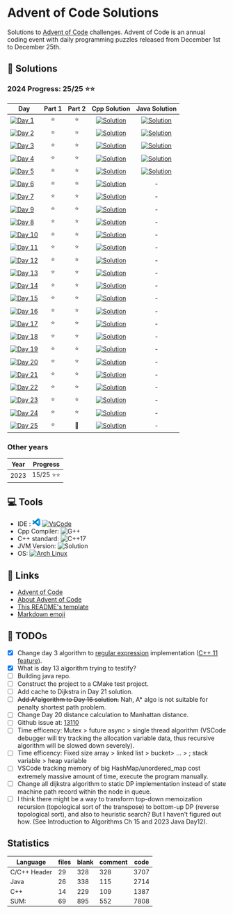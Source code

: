 # Advent of Code Solutions

Solutions to [Advent of Code](https://adventofcode.com/) challenges. Advent of Code is an annual coding event with daily programming puzzles released from December 1st to December 25th.

## 🚀 Solutions

### 2024 Progress: 25/25 ⭐⭐

 Day                                                                                                                                  | Part 1 | Part 2 | Cpp Solution                                                                                                | Java Solution
--------------------------------------------------------------------------------------------------------------------------------------|:------:|:------:|:-----------------------------------------------------------------------------------------------------------:|:----------:
[![Day 1](https://img.shields.io/badge/Day%201-Historian%20Hysteria-blue?logo=Archlinux)](https://adventofcode.com/2024/day/1)        |   ⭐   |   ⭐   | [![Solution](https://img.shields.io/badge/C%2B%2B-purple?logo=C%2B%2B)](2024/Day01/PairAndAdd.h)          | [![Solution](https://img.shields.io/badge/JAVA-white?logo=OpenJDK&logoColor=yellow)](2024Java/Day01/PairAndAdd.java)
[![Day 2](https://img.shields.io/badge/Day%202-Red--Nosed%20Reports-blue?logo=Archlinux)](https://adventofcode.com/2024/day/2)        |   ⭐   |   ⭐   | [![Solution](https://img.shields.io/badge/C%2B%2B-purple?logo=C%2B%2B)](2024/Day02/CheckLevelInOrder.h)   | [![Solution](https://img.shields.io/badge/JAVA-white?logo=OpenJDK&logoColor=yellow)](2024Java/Day02/CheckLevelInOrder.java)
[![Day 3](https://img.shields.io/badge/Day%203-Mull%20It%20Over-blue?logo=Archlinux)](https://adventofcode.com/2024/day/3)            |   ⭐   |   ⭐   | [![Solution](https://img.shields.io/badge/C%2B%2B-purple?logo=C%2B%2B)](2024/Day03/PreciseMul.h)          | [![Solution](https://img.shields.io/badge/JAVA-white?logo=OpenJDK&logoColor=yellow)](2024Java/Day03/PreciseMul.java)
[![Day 4](https://img.shields.io/badge/Day%204-Ceres%20Search-blue?logo=Archlinux)](https://adventofcode.com/2024/day/4)              |   ⭐   |   ⭐   | [![Solution](https://img.shields.io/badge/C%2B%2B-purple?logo=C%2B%2B)](2024/Day04/CeresSearch.h)         | [![Solution](https://img.shields.io/badge/JAVA-white?logo=OpenJDK&logoColor=yellow)](2024Java/Day04/CeresSearch.java)
[![Day 5](https://img.shields.io/badge/Day%205-Print%20Queue-blue?logo=Archlinux)](https://adventofcode.com/2024/day/5)               |   ⭐   |   ⭐   | [![Solution](https://img.shields.io/badge/C%2B%2B-purple?logo=C%2B%2B)](2024/Day05/OrderingUpdates.h)     | [![Solution](https://img.shields.io/badge/JAVA-white?logo=OpenJDK&logoColor=yellow)](2024Java/Day05/OrderingUpdates.java)
[![Day 6](https://img.shields.io/badge/Day%206-Guard%20Gallivant-blue?logo=Archlinux)](https://adventofcode.com/2024/day/6)           |   ⭐   |   ⭐   | [![Solution](https://img.shields.io/badge/C%2B%2B-purple?logo=C%2B%2B)](2024/Day06/PatrolRoute.h)         | -
[![Day 7](https://img.shields.io/badge/Day%207-Bridge%20Repair-blue?logo=Archlinux)](https://adventofcode.com/2024/day/7)             |   ⭐   |   ⭐   | [![Solution](https://img.shields.io/badge/C%2B%2B-purple?logo=C%2B%2B)](2024/Day07/Calibration.h)         | -
[![Day 9](https://img.shields.io/badge/Day%209-Disk%20Fragmenter-blue?logo=Archlinux)](https://adventofcode.com/2024/day/9)           |   ⭐   |   ⭐   | [![Solution](https://img.shields.io/badge/C%2B%2B-purple?logo=C%2B%2B)](2024/Day09/DiskCompact.h)         | -
[![Day 8](https://img.shields.io/badge/Day%208-Resonant%20Collinearity-blue?logo=Archlinux)](https://adventofcode.com/2024/day/8)     |   ⭐   |   ⭐   | [![Solution](https://img.shields.io/badge/C%2B%2B-purple?logo=C%2B%2B)](2024/Day08/AntinodeHarmonic.h)    | -
[![Day 10](https://img.shields.io/badge/Day%2010-Hoof%20It-blue?logo=Archlinux)](https://adventofcode.com/2024/day/10)                |   ⭐   |   ⭐   | [![Solution](https://img.shields.io/badge/C%2B%2B-purple?logo=C%2B%2B)](2024/Day10/TrailScore.h)          | -
[![Day 11](https://img.shields.io/badge/Day%2011-Plutonian%20Pebbles-blue?logo=Archlinux)](https://adventofcode.com/2024/day/11)      |   ⭐   |   ⭐   | [![Solution](https://img.shields.io/badge/C%2B%2B-purple?logo=C%2B%2B)](2024/Day11/TwinkleStones.h)       | -
[![Day 12](https://img.shields.io/badge/Day%2012-Garden%20Groups-blue?logo=Archlinux)](https://adventofcode.com/2024/day/12)          |   ⭐   |   ⭐   | [![Solution](https://img.shields.io/badge/C%2B%2B-purple?logo=C%2B%2B)](2024/Day12/AsciiGraph.h)          | -
[![Day 13](https://img.shields.io/badge/Day%2013-Claw%20Contraption-blue?logo=Archlinux)](https://adventofcode.com/2024/day/13)       |   ⭐   |   ⭐   | [![Solution](https://img.shields.io/badge/C%2B%2B-purple?logo=C%2B%2B)](2024/Day13/CoinOptimize.h)        | -
[![Day 14](https://img.shields.io/badge/Day%2014-Restroom%20Redoubt-blue?logo=Archlinux)](https://adventofcode.com/2024/day/14)       |   ⭐   |   ⭐   | [![Solution](https://img.shields.io/badge/C%2B%2B-purple?logo=C%2B%2B)](2024/Day14/RobotPatrol.h)         | -
[![Day 15](https://img.shields.io/badge/Day%2015-Warehouse%20Woes-blue?logo=Archlinux)](https://adventofcode.com/2024/day/15)         |   ⭐   |   ⭐   | [![Solution](https://img.shields.io/badge/C%2B%2B-purple?logo=C%2B%2B)](2024/Day15/PushBox.h)             | -
[![Day 16](https://img.shields.io/badge/Day%2016-Reindeer%20Maze-blue?logo=Archlinux)](https://adventofcode.com/2024/day/16)          |   ⭐   |   ⭐   | [![Solution](https://img.shields.io/badge/C%2B%2B-purple?logo=C%2B%2B)](2024/Day16/MazeDijkstra.h)        | -
[![Day 17](https://img.shields.io/badge/Day%2017-Chronospatial%20Computer-blue?logo=Archlinux)](https://adventofcode.com/2024/day/17) |   ⭐   |   ⭐   | [![Solution](https://img.shields.io/badge/C%2B%2B-purple?logo=C%2B%2B)](2024/Day17/TenaryMachine.h)       | -
[![Day 18](https://img.shields.io/badge/Day%2018-RAM%20Run-blue?logo=Archlinux)](https://adventofcode.com/2024/day/18)                |   ⭐   |   ⭐   | [![Solution](https://img.shields.io/badge/C%2B%2B-purple?logo=C%2B%2B)](2024/Day18/RAMRun.h)              | -
[![Day 19](https://img.shields.io/badge/Day%2019-Linen%20Layout-blue?logo=Archlinux)](https://adventofcode.com/2024/day/19)           |   ⭐   |   ⭐   | [![Solution](https://img.shields.io/badge/C%2B%2B-purple?logo=C%2B%2B)](2024/Day19/LinenLayout.h)         | -
[![Day 20](https://img.shields.io/badge/Day%2020-Race%20Condition-blue?logo=Archlinux)](https://adventofcode.com/2024/day/20)         |   ⭐   |   ⭐   | [![Solution](https://img.shields.io/badge/C%2B%2B-purple?logo=C%2B%2B)](2024/Day20/RaceCondition.h)       | -
[![Day 21](https://img.shields.io/badge/Day%2021-Keypad%20Conundrum-blue?logo=Archlinux)](https://adventofcode.com/2024/day/21)       |   ⭐   |   ⭐   | [![Solution](https://img.shields.io/badge/C%2B%2B-purple?logo=C%2B%2B)](2024/Day21/CascadingRemote.h)     | -
[![Day 22](https://img.shields.io/badge/Day%2022-Monkey%20Market-blue?logo=Archlinux)](https://adventofcode.com/2024/day/22)          |   ⭐   |   ⭐   | [![Solution](https://img.shields.io/badge/C%2B%2B-purple?logo=C%2B%2B)](2024/Day22/MonkeyMarket.h)        | -
[![Day 23](https://img.shields.io/badge/Day%2023-LAN%20Party-blue?logo=Archlinux)](https://adventofcode.com/2024/day/23)              |   ⭐   |   ⭐   | [![Solution](https://img.shields.io/badge/C%2B%2B-purple?logo=C%2B%2B)](2024/Day23/LANParty.h)            | -
[![Day 24](https://img.shields.io/badge/Day%2024-Crossed%20Wires-blue?logo=Archlinux)](https://adventofcode.com/2024/day/24)          |   ⭐   |   ⭐   | [![Solution](https://img.shields.io/badge/C%2B%2B-purple?logo=C%2B%2B)](2024/Day24/TinkerWithGates.h)     | -
[![Day 25](https://img.shields.io/badge/Day%2025-Code%20Chroncile-blue?logo=Archlinux)](https://adventofcode.com/2024/day/25)         |   ⭐   |   💫   | [![Solution](https://img.shields.io/badge/C%2B%2B-purple?logo=C%2B%2B)](2024/Day25/KeyPair.h)             | -

### Other years

 Year | Progress
:----:|:----------:
2023  | 15/25 ⭐⭐

## 💻 Tools

- IDE : [![VSCode](<Images/code-stable.png>)](https://code.visualstudio.com) [![VsCode](https://img.shields.io/badge/VsCode-blue)](https://code.visualstudio.com)
- Cpp Compiler: ![G++](https://img.shields.io/badge/(GCC)%2014.2.1%2020240910-grey)
- C++ standard: ![C++17](https://img.shields.io/badge/C%2B%2B-20-purple?logo=C%2B%2B)
- JVM Version: ![Solution](https://img.shields.io/badge/OpenJDK-21-white?logo=OpenJDK)
- OS: [![Arch Linux](https://img.shields.io/badge/Arch%20Linux-grey?logo=Archlinux)](https://www.archlinux.org)

## 🔗 Links

- [Advent of Code](https://adventofcode.com/)
- [About Advent of Code](https://adventofcode.com/about)
- [This README's template](https://github.com/TrueBurn/advent-of-code)
- [Markdown emoji](<https://gist.github.com/rxaviers/7360908>)

## 📆 TODOs

- [x] Change day 3 algorithm to [regular expression](https://en.cppreference.com/w/cpp/regex/ecmascript) implementation ([C++ 11 feature](https://en.cppreference.com/w/cpp/regex)).
- [x] What is day 13 algorithm trying to testify?
- [ ] Building java repo.
- [ ] Construct the project to a CMake test project.
- [ ] Add cache to Dijkstra in Day 21 solution.
- [ ] ~~Add A*algorithm to Day 16 solution.~~ Nah, A* algo is not suitable for penalty shortest path problem.
- [ ] Change Day 20 distance calculation to Manhattan distance.
- [ ] Github issue at: [13110](https://github.com/microsoft/vscode-cpptools/issues/13110)
- [ ] Time efficency: Mutex > future async > single thread algorithm (VSCode debugger will try tracking the allocation variable data, thus recursive algorithm will be slowed down severely).
- [ ] Time efficency: Fixed size array > linked list > bucket> ... > ; stack variable > heap variable
- [ ] VSCode tracking memory of big HashMap/unordered_map cost extremely massive amount of time, execute the program manually.
- [ ] Change all dijkstra algorithm to static DP implementation instead of state machine path record within the node in queue.
- [ ] I think there might be a way to transform top-down memoization recursion (topological sort of the transpose) to bottom-up DP (reverse topological sort), and also to heuristic search? But I haven't figured out how. (See Introduction to Algorithms Ch 15 and 2023 Java Day12).

<!-- <div id="TODOList" style="transform: translateX(30px);padding-bottom: 20px">
    <input type="checkbox" checked="true" disabled="true" >Change day 3 algorithm to <a href="https://en.cppreference.com/w/cpp/regex/ecmascript">regular expression</a> implementation <a href="https://en.cppreference.com/w/cpp/regex">(C++ 11 feature)</a>.<br>
    <input type="checkbox" disabled="true" >What is day 13 algorithm trying to testify?<br>
    <input type="checkbox" disabled="true" >Get a lisence.<br>
    <input type="checkbox" disabled="true" >Construct the project to a CMake test project.<br>
    <input type="checkbox" disabled="true" >Add cache to Dijkstra in Day 21 solution.<br>
    <input type="checkbox" disabled="true" >Github issue at: <a href="https://github.com/microsoft/vscode-cpptools/issues/13110">13110</a><br>
    <input type="checkbox" disabled="true" >Mutex > future async > normal algorithm (vscode debugger will try tracking the calling stack, thus recursive algorithm will be slowed down serverely)<br>
</div> -->

## Statistics

Language           |         files     |    blank   |    comment   |       code
-------------------|-------------------|------------|--------------|-----------
C/C++ Header       |            29     |      328   |        328   |       3707
Java               |            26     |      338   |        115   |       2714
C++                |            14     |      229   |        109   |       1387
SUM:               |            69     |      895   |        552   |       7808
